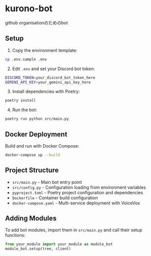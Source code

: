 # kurono-bot
github organisationのためのbot

## Setup

1. Copy the environment template:
```bash
cp .env.sample .env
```

2. Edit `.env` and set your Discord bot token:
```bash
DISCORD_TOKEN=your_discord_bot_token_here
GEMINI_API_KEY=your_gemini_api_key_here
```

3. Install dependencies with Poetry:
```bash
poetry install
```

4. Run the bot:
```bash
poetry run python src/main.py
```

## Docker Deployment

Build and run with Docker Compose:
```bash
docker-compose up --build
```

## Project Structure

- `src/main.py` - Main bot entry point
- `src/config.py` - Configuration loading from environment variables
- `pyproject.toml` - Poetry project configuration and dependencies
- `Dockerfile` - Container build configuration  
- `docker-compose.yaml` - Multi-service deployment with VoiceVox

## Adding Modules

To add bot modules, import them in `src/main.py` and call their setup functions:

```python
from your_module import your_module as module_bot
module_bot.setup(tree, client)
```
